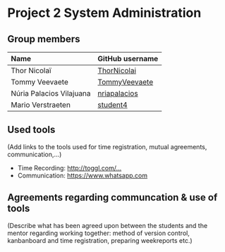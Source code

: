 # Project 2 System Administration

## Group members

| Name     | GitHub username                   |
| :---     | :---                                    |
| Thor Nicolaï | [ThorNicolai](https://github.com/ThorNicolai) |
| Tommy Veevaete | [TommyVeevaete](https://github.com/TommyVeevaete) |
| Núria Palacios Vilajuana | [nriapalacios](https://github.com/nriapalacios) |
| Mario Verstraeten | [student4](https://github.com/student4) |

## Used tools
(Add links to the tools used for time registration, mutual agreements, communication,...)

* Time Recording: <http://toggl.com/...>
* Communication: <https://www.whatsapp.com>

## Agreements regarding communcation & use of tools
(Describe what has been agreed upon between the students and the mentor regarding working together: method of version control, kanbanboard and time registration, preparing weekreports etc.)
